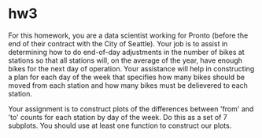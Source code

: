 # hw3

For this homework, you are a data scientist working for Pronto (before the end of their contract with the City of Seattle). Your job is to assist in determining how to do end-of-day adjustments in the number of bikes at stations so that all stations will, on the average of the year, have enough bikes for the next day of operation. Your assistance will help in constructing a plan for each day of the week that specifies how many bikes should be moved from each station and how many bikes must be delievered to each station.

Your assignment is to construct plots of the differences between 'from' and 'to' counts for each station by day of the week. Do this as a set of 7 subplots. You should use at least one function to construct our plots.
